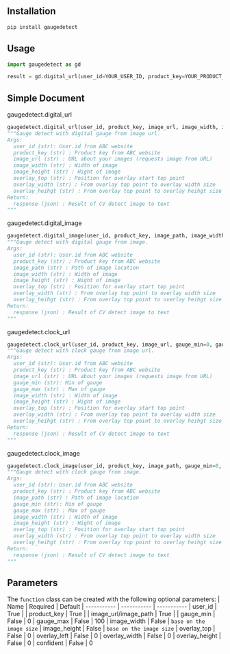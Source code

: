 ## Installation
```bash
pip install gaugedetect
```


## Usage
```python
import gaugedetect as gd

result = gd.digital_url(user_id=YOUR_USER_ID, product_key=YOUR_PRODUCT_KEY, image_url=YOUR_IMAGE_URL) # { 'result': 40.0 }
```

## Simple Document
gaugedetect.digital_url
```python
gaugedetect.digital_url(user_id, product_key, image_url, image_width, image_height, overlay_top, overlay_width, overlay_height, confident)
"""Gauge detect with digital gauge from image url.
Args:
  user_id (str): User.id from ABC website
  product_key (str) : Product key from ABC website
  image_url (str) : URL about your images (requests image from URL)
  image_width (str) : Width of image
  image_height (str) : Hight of image
  overlay_top (str) : Position for overlay start top point
  overlay_width (str) : From overlay top point to overlay width size
  overlay_heihgt (str) : From overlay top point to overlay heihgt size
Return:
  response (json) : Result of CV detect image to text
"""
```

gaugedetect.digital_image
```python
gaugedetect.digital_image(user_id, product_key, image_path, image_width, image_height, overlay_top, overlay_width, overlay_height, confident)
"""Gauge detect with digital gauge from image.
Args:
  user_id (str): User.id from ABC website
  product_key (str) : Product key from ABC website
  image_path (str) : Path of image location
  image_width (str) : Width of image
  image_height (str) : Hight of image
  overlay_top (str) : Position for overlay start top point
  overlay_width (str) : From overlay top point to overlay width size
  overlay_heihgt (str) : From overlay top point to overlay heihgt size
Return:
  response (json) : Result of CV detect image to text
"""
```

gaugedetect.clock_url
```python
gaugedetect.clock_url(user_id, product_key, image_url, gauge_min=0, gauge_max=100, image_width, image_height, overlay_top, overlay_width, overlay_height, confident)
"""Gauge detect with clock gauge from image url.
Args:
  user_id (str): User.id from ABC website
  product_key (str) : Product key from ABC website
  image_url (str) : URL about your images (requests image from URL)
  gauge_min (str): Min of gauge
  gauge_max (str) : Max of gauge
  image_width (str) : Width of image
  image_height (str) : Hight of image
  overlay_top (str) : Position for overlay start top point
  overlay_width (str) : From overlay top point to overlay width size
  overlay_heihgt (str) : From overlay top point to overlay heihgt size
Return:
  response (json) : Result of CV detect image to text
"""
```

gaugedetect.clock_image
```python
gaugedetect.clock_image(user_id, product_key, image_path, gauge_min=0, gauge_max=100, image_width, image_height, overlay_top, overlay_width, overlay_height, confident)
"""Gauge detect with clock gauge from image.
Args:
  user_id (str): User.id from ABC website
  product_key (str) : Product key from ABC website
  image_path (str) : Path of image location
  gauge_min (str): Min of gauge
  gauge_max (str) : Max of gauge
  image_width (str) : Width of image
  image_height (str) : Hight of image
  overlay_top (str) : Position for overlay start top point
  overlay_width (str) : From overlay top point to overlay width size
  overlay_heihgt (str) : From overlay top point to overlay heihgt size
Return:
  response (json) : Result of CV detect image to text
"""
```

## Parameters
The `function` class can be created with the following optional parameters:
| Name                 | Required    | Default
| -----------          | ----------- | -----------
| user_id              | True        |
| product_key          | True        |
| image_url/image_path | True        | 
| gauge_min            | False       | 0
| gauge_max            | False       | 100 
| image_width          | False       | `base on the image size`
| image_height         | False       | `base on the image size`
| overlay_top          | False       | 0
| overlay_left         | False       | 0
| overlay_width        | False       | 0
| overlay_height       | False       | 0
| confident            | False       | 0
